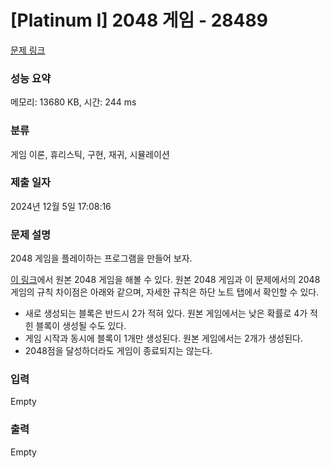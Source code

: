 # [Platinum I] 2048 게임 - 28489 

[문제 링크](https://www.acmicpc.net/problem/28489) 

### 성능 요약

메모리: 13680 KB, 시간: 244 ms

### 분류

게임 이론, 휴리스틱, 구현, 재귀, 시뮬레이션

### 제출 일자

2024년 12월 5일 17:08:16

### 문제 설명

<p>2048 게임을 플레이하는 프로그램을 만들어 보자.</p>

<p><a href="https://play2048.co/">이 링크</a>에서 원본 2048 게임을 해볼 수 있다. 원본 2048 게임과 이 문제에서의 2048 게임의 규칙 차이점은 아래와 같으며, 자세한 규칙은 하단 노트 탭에서 확인할 수 있다.</p>

<ul>
	<li>새로 생성되는 블록은 반드시 2가 적혀 있다. 원본 게임에서는 낮은 확률로 4가 적힌 블록이 생성될 수도 있다.</li>
	<li>게임 시작과 동시에 블록이 1개만 생성된다. 원본 게임에서는 2개가 생성된다.</li>
	<li>2048점을 달성하더라도 게임이 종료되지는 않는다.</li>
</ul>

### 입력 

 Empty

### 출력 

 Empty

